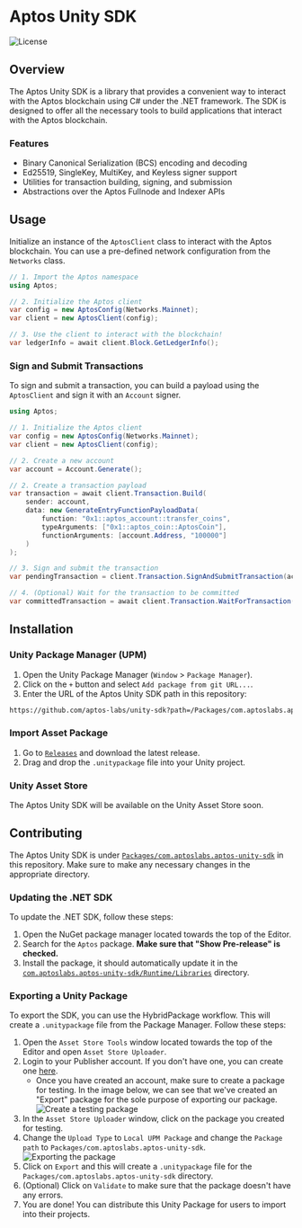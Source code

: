 # Aptos Unity SDK

![License][github-license]

## Overview

The Aptos Unity SDK is a library that provides a convenient way to interact with the Aptos blockchain using C# under the .NET framework. The SDK is designed to offer all the necessary tools to build applications that interact with the Aptos blockchain.

### Features

- Binary Canonical Serialization (BCS) encoding and decoding
- Ed25519, SingleKey, MultiKey, and Keyless signer support
- Utilities for transaction building, signing, and submission
- Abstractions over the Aptos Fullnode and Indexer APIs

## Usage

Initialize an instance of the `AptosClient` class to interact with the Aptos blockchain. You can use a pre-defined network configuration from the `Networks` class.

```csharp
// 1. Import the Aptos namespace
using Aptos;

// 2. Initialize the Aptos client
var config = new AptosConfig(Networks.Mainnet);
var client = new AptosClient(config);

// 3. Use the client to interact with the blockchain!
var ledgerInfo = await client.Block.GetLedgerInfo();
```

### Sign and Submit Transactions

To sign and submit a transaction, you can build a payload using the `AptosClient` and sign it with an `Account` signer.

```csharp
using Aptos;

// 1. Initialize the Aptos client
var config = new AptosConfig(Networks.Mainnet);
var client = new AptosClient(config);

// 2. Create a new account
var account = Account.Generate();

// 2. Create a transaction payload
var transaction = await client.Transaction.Build(
    sender: account,
    data: new GenerateEntryFunctionPayloadData(
        function: "0x1::aptos_account::transfer_coins",
        typeArguments: ["0x1::aptos_coin::AptosCoin"],
        functionArguments: [account.Address, "100000"]
    )
);

// 3. Sign and submit the transaction
var pendingTransaction = client.Transaction.SignAndSubmitTransaction(account, transaction);

// 4. (Optional) Wait for the transaction to be committed
var committedTransaction = await client.Transaction.WaitForTransaction(pendingTransaction);
```

## Installation

### Unity Package Manager (UPM)

1. Open the Unity Package Manager (`Window` > `Package Manager`).
2. Click on the `+` button and select `Add package from git URL...`.
3. Enter the URL of the Aptos Unity SDK path in this repository: 
```bash
https://github.com/aptos-labs/unity-sdk?path=/Packages/com.aptoslabs.aptos-unity-sdk
```

### Import Asset Package
1. Go to [`Releases`](https://github.com/aptos-labs/unity-sdk/releases) and download the latest release.
2. Drag and drop the `.unitypackage` file into your Unity project.

### Unity Asset Store

The Aptos Unity SDK will be available on the Unity Asset Store soon.

## Contributing

The Aptos Unity SDK is under [`Packages/com.aptoslabs.aptos-unity-sdk`](/Packages/com.aptoslabs.aptos-unity-sdk/) in this repository. Make sure to make any necessary changes in the appropriate directory.

### Updating the .NET SDK

To update the .NET SDK, follow these steps:

1. Open the NuGet package manager located towards the top of the Editor.
2. Search for the `Aptos` package. **Make sure that "Show Pre-release" is checked.**
3. Install the package, it should automatically update it in the [`com.aptoslabs.aptos-unity-sdk/Runtime/Libraries`](/Packages/com.aptoslabs.aptos-unity-sdk/Runtime/Libraries/) directory.

### Exporting a Unity Package

To export the SDK, you can use the HybridPackage workflow. This will create a `.unitypackage` file from the Package Manager. Follow these steps:

1. Open the `Asset Store Tools` window located towards the top of the Editor and open `Asset Store Uploader`.
2. Login to your Publisher account. If you don't have one, you can create one [here](https://publisher.unity.com/).
   * Once you have created an account, make sure to create a package for testing. In the image below, we can see that we've created an "Export" package for the sole purpose of exporting our package.
   ![Create a testing package](https://i.imgur.com/TuYW9tr.png)
3. In the `Asset Store Uploader` window, click on the package you created for testing.
4. Change the `Upload Type` to `Local UPM Package` and change the `Package path`  to `Packages/com.aptoslabs.aptos-unity-sdk`.
![Exporting the package](https://i.imgur.com/0lblj4h.png)
5. Click on `Export` and this will create a `.unitypackage` file for the `Packages/com.aptoslabs.aptos-unity-sdk` directory.
6. (Optional) Click on `Validate` to make sure that the package doesn't have any errors.
7. You are done! You can distribute this Unity Package for users to import into their projects.
   
[github-license]: https://img.shields.io/github/license/aptos-labs/aptos-ts-sdk